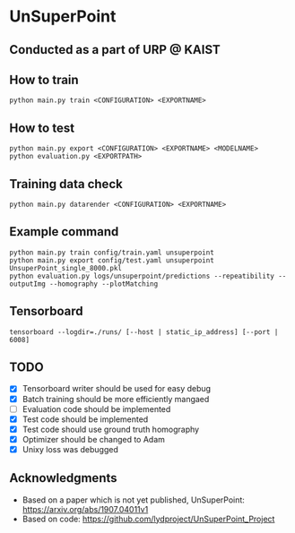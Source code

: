 # UnSuperPoint
## Conducted as a part of URP @ KAIST
## How to train
```
python main.py train <CONFIGURATION> <EXPORTNAME>
```

## How to test
```
python main.py export <CONFIGURATION> <EXPORTNAME> <MODELNAME>
python evaluation.py <EXPORTPATH>
```

## Training data check
```
python main.py datarender <CONFIGURATION> <EXPORTNAME>
```

## Example command
```
python main.py train config/train.yaml unsuperpoint
python main.py export config/test.yaml unsuperpoint UnsuperPoint_single_8000.pkl
python evaluation.py logs/unsuperpoint/predictions --repeatibility --outputImg --homography --plotMatching
```

## Tensorboard
```
tensorboard --logdir=./runs/ [--host | static_ip_address] [--port | 6008]
```

## TODO
 - [x] Tensorboard writer should be used for easy debug
 - [x] Batch training should be more efficiently mangaed
 - [ ] Evaluation code should be implemented
 - [x] Test code should be implemented
 - [x] Test code should use ground truth homography
 - [X] Optimizer should be changed to Adam
 - [x] Unixy loss was debugged
 
## Acknowledgments
 - Based on a paper which is not yet published, UnSuperPoint: <https://arxiv.org/abs/1907.04011v1>
 - Based on code: <https://github.com/lydproject/UnSuperPoint_Project>
